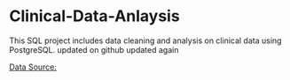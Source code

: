 # Clinical-Data-Anlaysis
 This SQL project includes data cleaning and analysis on clinical data using PostgreSQL. updated on github updated again 
 
 [ Data Source:](https://datawizardry.academy/sql-basics-healthcare/)
